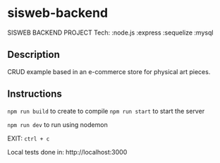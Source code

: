 # sisweb-backend 

SISWEB BACKEND PROJECT 
Tech: :node.js :express :sequelize :mysql

## Description

CRUD example based in an e-commerce store for physical art pieces.

##  Instructions

`npm run build` to create to compile
`npm run start` to start the server

`npm run dev` to run using nodemon

EXIT: `ctrl + c`

Local tests done in: http://localhost:3000
